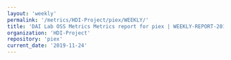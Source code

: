 ```yaml
---
layout: 'weekly'
permalink: '/metrics/HDI-Project/piex/WEEKLY/'
title: 'DAI Lab OSS Metrics Metrics report for piex | WEEKLY-REPORT-2019-11-24'
organization: 'HDI-Project'
repository: 'piex'
current_date: '2019-11-24'
---
```

